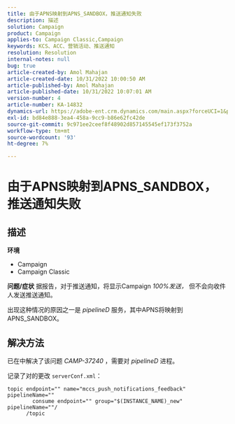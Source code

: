```yaml
---
title: 由于APNS映射到APNS_SANDBOX，推送通知失败
description: 描述
solution: Campaign
product: Campaign
applies-to: Campaign Classic,Campaign
keywords: KCS、ACC、营销活动、推送通知
resolution: Resolution
internal-notes: null
bug: true
article-created-by: Amol Mahajan
article-created-date: 10/31/2022 10:00:50 AM
article-published-by: Amol Mahajan
article-published-date: 10/31/2022 10:07:01 AM
version-number: 4
article-number: KA-14832
dynamics-url: https://adobe-ent.crm.dynamics.com/main.aspx?forceUCI=1&pagetype=entityrecord&etn=knowledgearticle&id=858fafe5-0259-ed11-9561-6045bd006079
exl-id: bd84e888-3ea4-458a-9cc9-b86e62fc42de
source-git-commit: 9c971ee2ceef8f48902d857145545ef173f3752a
workflow-type: tm+mt
source-wordcount: '93'
ht-degree: 7%

---
```


# 由于APNS映射到APNS_SANDBOX，推送通知失败

## 描述

<b>环境</b>
- Campaign
- Campaign Classic



<b>问题/症状</b>
据报告，对于推送通知，将显示Campaign *100%发送，* 但不会向收件人发送推送通知。

出现这种情况的原因之一是 *pipelineD* 服务，其中APNS将映射到APNS_SANDBOX。


## 解决方法


已在中解决了该问题 *CAMP-37240* ，需要对 *pipelineD* 进程。

记录了对的更改 `serverConf.xml`：


```
topic endpoint="" name="mccs_push_notifications_feedback" pipelineName=""
        consume endpoint="" group="$(INSTANCE_NAME)_new" pipelineName=""/
      /topic
```
